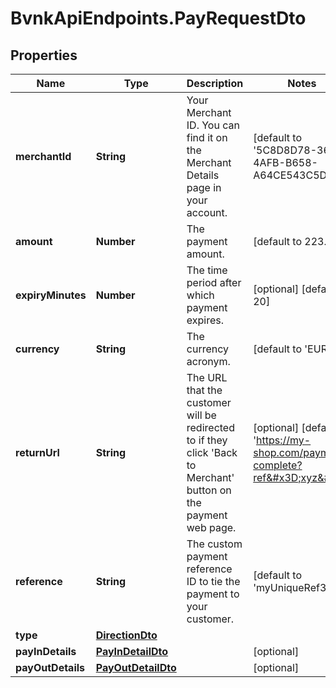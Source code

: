 # BvnkApiEndpoints.PayRequestDto

## Properties

Name | Type | Description | Notes
------------ | ------------- | ------------- | -------------
**merchantId** | **String** | Your Merchant ID. You can find it on the Merchant Details page in your account. | [default to &#39;5C8D8D78-366A-4AFB-B658-A64CE543C5DB&#39;]
**amount** | **Number** | The payment amount. | [default to 223.05]
**expiryMinutes** | **Number** | The time period after which payment expires. | [optional] [default to 20]
**currency** | **String** | The currency acronym. | [default to &#39;EUR&#39;]
**returnUrl** | **String** | The URL that the customer will be redirected to if they click &#39;Back to Merchant&#39; button on the payment web page. | [optional] [default to &#39;https://my-shop.com/payment-complete?ref&#x3D;xyz&#39;]
**reference** | **String** | The custom payment reference ID to tie the payment to your customer. | [default to &#39;myUniqueRef333&#39;]
**type** | [**DirectionDto**](DirectionDto.md) |  | 
**payInDetails** | [**PayInDetailDto**](PayInDetailDto.md) |  | [optional] 
**payOutDetails** | [**PayOutDetailDto**](PayOutDetailDto.md) |  | [optional] 


